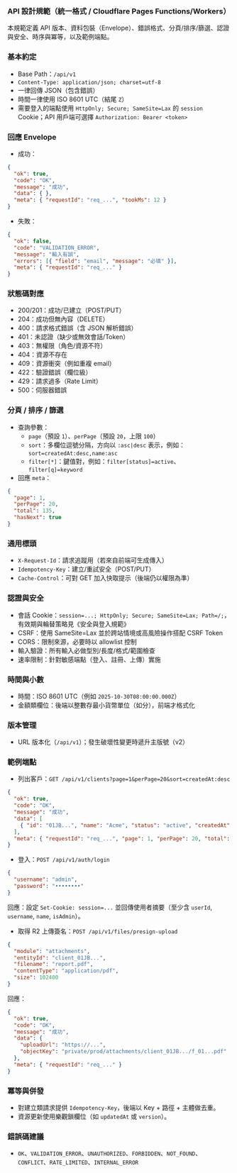 ### API 設計規範（統一格式 / Cloudflare Pages Functions/Workers）

本規範定義 API 版本、資料包裝（Envelope）、錯誤格式、分頁/排序/篩選、認證與安全、時序與冪等，以及範例端點。

### 基本約定
- Base Path：`/api/v1`
- `Content-Type: application/json; charset=utf-8`
- 一律回傳 JSON（包含錯誤）
- 時間一律使用 ISO 8601 UTC（結尾 `Z`）
- 需要登入的端點使用 `HttpOnly; Secure; SameSite=Lax` 的 `session` Cookie；API 用戶端可選擇 `Authorization: Bearer <token>`

### 回應 Envelope
- 成功：
```json
{
  "ok": true,
  "code": "OK",
  "message": "成功",
  "data": { },
  "meta": { "requestId": "req_...", "tookMs": 12 }
}
```
- 失敗：
```json
{
  "ok": false,
  "code": "VALIDATION_ERROR",
  "message": "輸入有誤",
  "errors": [{ "field": "email", "message": "必填" }],
  "meta": { "requestId": "req_..." }
}
```

### 狀態碼對應
- 200/201：成功/已建立（POST/PUT）
- 204：成功但無內容（DELETE）
- 400：請求格式錯誤（含 JSON 解析錯誤）
- 401：未認證（缺少或無效會話/Token）
- 403：無權限（角色/資源不符）
- 404：資源不存在
- 409：資源衝突（例如重複 email）
- 422：驗證錯誤（欄位級）
- 429：請求過多（Rate Limit）
- 500：伺服器錯誤

### 分頁 / 排序 / 篩選
- 查詢參數：
  - `page`（預設 `1`）、`perPage`（預設 `20`，上限 `100`）
  - `sort`：多欄位逗號分隔，方向以 `:asc|desc` 表示，例如：`sort=createdAt:desc,name:asc`
  - `filter[*]`：鍵值對，例如：`filter[status]=active`、`filter[q]=keyword`
- 回應 `meta`：
```json
{
  "page": 1,
  "perPage": 20,
  "total": 135,
  "hasNext": true
}
```

### 通用標頭
- `X-Request-Id`：請求追蹤用（若來自前端可生成傳入）
- `Idempotency-Key`：建立/重試安全（POST/PUT）
- `Cache-Control`：可對 GET 加入快取提示（後端仍以權限為準）

### 認證與安全
- 會話 Cookie：`session=...; HttpOnly; Secure; SameSite=Lax; Path=/;`，有效期與輪替策略見《安全與登入規範》
- CSRF：使用 SameSite=Lax 並於跨站情境或高風險操作搭配 CSRF Token
- CORS：限制來源，必要時以 allowlist 控制
- 輸入驗證：所有輸入必做型別/長度/格式/範圍檢查
- 速率限制：針對敏感端點（登入、註冊、上傳）實施

### 時間與小數
- 時間：ISO 8601 UTC（例如 `2025-10-30T08:00:00.000Z`）
- 金額類欄位：後端以整數存最小貨幣單位（如分），前端才格式化

### 版本管理
- URL 版本化（`/api/v1`）；發生破壞性變更時遞升主版號（v2）

### 範例端點
- 列出客戶：`GET /api/v1/clients?page=1&perPage=20&sort=createdAt:desc`
```json
{
  "ok": true,
  "code": "OK",
  "message": "成功",
  "data": [
    { "id": "01JB...", "name": "Acme", "status": "active", "createdAt": "2025-10-30T08:00:00.000Z" }
  ],
  "meta": { "requestId": "req_...", "page": 1, "perPage": 20, "total": 1, "hasNext": false }
}
```
- 登入：`POST /api/v1/auth/login`
```json
{
  "username": "admin",
  "password": "••••••••"
}
```
回應：設定 `Set-Cookie: session=...` 並回傳使用者摘要（至少含 `userId`, `username`, `name`, `isAdmin`）。

- 取得 R2 上傳簽名：`POST /api/v1/files/presign-upload`
```json
{
  "module": "attachments",
  "entityId": "client_01JB...",
  "filename": "report.pdf",
  "contentType": "application/pdf",
  "size": 102400
}
```
回應：
```json
{
  "ok": true,
  "code": "OK",
  "message": "成功",
  "data": {
    "uploadUrl": "https://...",
    "objectKey": "private/prod/attachments/client_01JB.../f_01...pdf"
  },
  "meta": { "requestId": "req_..." }
}
```

### 冪等與併發
- 對建立類請求提供 `Idempotency-Key`，後端以 Key + 路徑 + 主體做去重。
- 資源更新使用樂觀鎖欄位（如 `updatedAt` 或 `version`）。

### 錯誤碼建議
- `OK`、`VALIDATION_ERROR`、`UNAUTHORIZED`、`FORBIDDEN`、`NOT_FOUND`、`CONFLICT`、`RATE_LIMITED`、`INTERNAL_ERROR`


